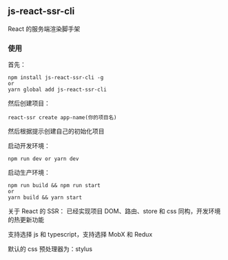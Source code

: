 ## js-react-ssr-cli

React 的服务端渲染脚手架

### 使用

首先：

```
npm install js-react-ssr-cli -g
or
yarn global add js-react-ssr-cli
```

然后创建项目：

```
react-ssr create app-name(你的项目名)
```

然后根据提示创建自己的初始化项目

启动开发环境：
```
npm run dev or yarn dev
```

启动生产环境：
```
npm run build && npm run start
or
yarn build && yarn start
```

关于 React 的 SSR：
已经实现项目 DOM、路由、store 和 css 同构，开发环境的热更新功能

支持选择 js 和 typescript，支持选择 MobX 和 Redux

默认的 css 预处理器为：stylus
